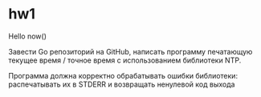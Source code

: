 # hw1
Hello now()

Завести Go репозиторий на GitHub, написать программу печатающую текущее время / точное время с использованием библиотеки NTP.

Программа должна корректно обрабатывать ошибки библиотеки: распечатывать их в STDERR и возвращать ненулевой код выхода
